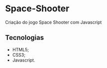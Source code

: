 # Space-Shooter
 Criação do jogo Space Shooter com Javascript

## Tecnologias
- HTML5;
- CSS3;
- Javascript.